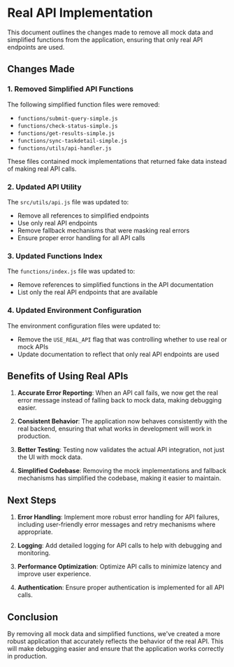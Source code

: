 # Real API Implementation

This document outlines the changes made to remove all mock data and simplified functions from the application, ensuring that only real API endpoints are used.

## Changes Made

### 1. Removed Simplified API Functions

The following simplified function files were removed:
- `functions/submit-query-simple.js`
- `functions/check-status-simple.js`
- `functions/get-results-simple.js`
- `functions/sync-taskdetail-simple.js`
- `functions/utils/api-handler.js`

These files contained mock implementations that returned fake data instead of making real API calls.

### 2. Updated API Utility

The `src/utils/api.js` file was updated to:
- Remove all references to simplified endpoints
- Use only real API endpoints
- Remove fallback mechanisms that were masking real errors
- Ensure proper error handling for all API calls

### 3. Updated Functions Index

The `functions/index.js` file was updated to:
- Remove references to simplified functions in the API documentation
- List only the real API endpoints that are available

### 4. Updated Environment Configuration

The environment configuration files were updated to:
- Remove the `USE_REAL_API` flag that was controlling whether to use real or mock APIs
- Update documentation to reflect that only real API endpoints are used

## Benefits of Using Real APIs

1. **Accurate Error Reporting**: When an API call fails, we now get the real error message instead of falling back to mock data, making debugging easier.

2. **Consistent Behavior**: The application now behaves consistently with the real backend, ensuring that what works in development will work in production.

3. **Better Testing**: Testing now validates the actual API integration, not just the UI with mock data.

4. **Simplified Codebase**: Removing the mock implementations and fallback mechanisms has simplified the codebase, making it easier to maintain.

## Next Steps

1. **Error Handling**: Implement more robust error handling for API failures, including user-friendly error messages and retry mechanisms where appropriate.

2. **Logging**: Add detailed logging for API calls to help with debugging and monitoring.

3. **Performance Optimization**: Optimize API calls to minimize latency and improve user experience.

4. **Authentication**: Ensure proper authentication is implemented for all API calls.

## Conclusion

By removing all mock data and simplified functions, we've created a more robust application that accurately reflects the behavior of the real API. This will make debugging easier and ensure that the application works correctly in production.
